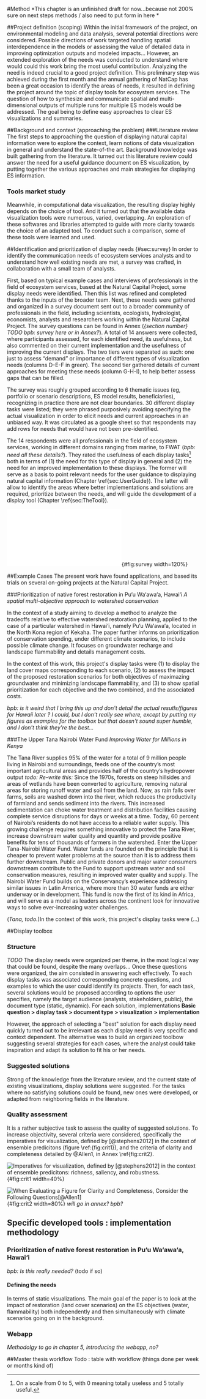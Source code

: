 #Method
*This chapter is an unfinished draft for now...because not 200% sure on next steps methods / also need to put form in here *
##Project definition (scoping)
Within the initial framework of the project, on environmental modeling and data analysis, several potential directions were considered. Possible directions of work targeted handling spatial interdependence in the models or assessing the value of detailed data in improving optimization outputs and modeled impacts... However, an extended exploration of the needs was conducted to understand where would could this work bring the most useful contribution. Analyzing the need is indeed crucial to a good project definition. This preliminary step was achieved during the first month and the annual gathering of NatCap has been a great occasion to identify the areas of needs, it resulted in defining the project around the topic of display tools for ecosystem services. The question of how to synthesize and communicate spatial and multi-dimensional outputs of multiple runs for multiple ES models would be addressed. The goal being to define easy approaches to clear ES visualizations and summaries.
##Background and context (approaching the problem)
###Literature review
The first steps to approaching the question of displaying natural capital information were to explore the context, learn notions of data visualization in general and understand the state-of-the art. Background knowledge was built gathering from the literature. It turned out this literature review could answer the need for a useful guidance document on ES visualization, by putting together the various approaches and main strategies for displaying ES information. 

### Tools market study
Meanwhile, in computational data visualization, the resulting display highly depends on the choice of tool. And it turned out that the available data visualization tools were numerous, varied, overlapping. An exploration of these softwares and libraries attempted to guide with more clarity towards the choice of an adapted tool. To conduct such a comparison, some of these tools were learned and used.

##Identification and prioritization of display needs {#sec:survey}
In order to identify the communication needs of ecosystem services analysts and to understand how well existing needs are met, a survey was crafted, in collaboration with a small team of analysts.

First, based on typical example cases and interviews of professionals in the field of ecosystem services, based at the Natural Capital Project, some display needs were identified. Then this list was refined and completed thanks to the inputs of the broader team. Next, these needs were gathered and organized in a survey document sent out to a broader community of professionals in the field, including scientists, ecologists, hydrologist, economists, analysts and researchers working within the Natural Capital Project. The survey questions can be found in Annex (*{section number} TODO bpb: survey here or in Annex?*). A total of 14 answers were collected, where participants assessed, for each identified need, its usefulness, but also commented on their current implementation and the usefulness of improving the current displays. The two tiers were separated as such: one just to assess “demand” or importance of different types of visualization needs (columns D-E-F in green). The second tier gathered details of current approaches for meeting these needs (column G-H-I), to help better assess gaps that can be filled.

The survey was roughly grouped according to 6 thematic issues (eg, portfolio or scenario descriptions, ES model results, beneficiaries), recognizing in practice there are not clear boundaries. 30 different display tasks were listed; they were phrased purposively avoiding specifying the actual visualization in order to elicit needs and current approaches in an unbiased way. It was circulated as a google sheet so that respondents may add rows  for needs that would have not been pre-identified.

The 14 respondents were all professionals in the field of ecosystem services, working in different domains ranging from marine, to FWAT (*bpb: need all these details?*). They rated the usefulness of each display tasks[^335back] both in terms of (1) the need for this type of display in general and (2) the need for an improved implementation to these displays. The former will serve as a basis to point relevant needs for the user guidance to displaying natural capital information (Chapter \ref{sec:UserGuide}). The latter will allow to identify the areas where better implementations and solutions are required, prioritize between the needs, and will guide the development of a display tool (Chapter \ref{sec:TheTool}). 

[^335back]: On a scale from 0 to 5, with 0 meaning totally useless and 5 totally useful. 
[^66809back]: link to the survey !!

![Gathering NatCappers' visualizations needs and tools survey sample empty page -- *Survey here or in Annex ?*](../images/survey.pdf){#fig:survey width=120%}

##Example Cases
The present work have found applications, and based its trials on several on-going projects at the Natural Capital Project. 

###Prioritization of native forest restoration in Pu‘u Wa‘awa‘a, Hawai‘i
*A spatial multi-objective approach to watershed conservation*

In the context of a study aiming to develop a method to analyze the tradeoffs relative to effective watershed restoration planning, applied to the case of a particular watershed in Hawai‘i, namely Pu‘u Wa‘awa‘a, located in the North Kona region of Kekaha. The paper further informs on prioritization of conservation spending, under different climate scenarios, to include possible climate change. It focuses on groundwater recharge and landscape flammability and details management costs. 
 
In the context of this work, this project's display tasks were (1) to display the land cover maps corresponding to each scenario, (2) to assess the impact of the proposed restoration scenarios for both objectives of maximazing groundwater and minimizing landscape flammability, and (3) to show spatial prioritization for each objective and the two combined, and the associated costs. 

*bpb: is it weird that I bring this up and don't detail the actual resutls/figures for Hawaii later ? I could, but I don't really see where, except by putting my figures as examples for the toolbox but that doesn't sound super humble, and I don't think they're the best...*

###The Upper Tana Nairobi Water Fund*Improving Water for Millions in Kenya*The Tana River supplies 95% of the water for a total of 9 million people living in Nairobi and surroundings, feeds one of the country’s most important agricultural areas and provides half of the country’s hydropower output
*todo: Re-write this:* Since the 1970s, forests on steep hillsides and areas of wetlands have been converted to agriculture, removing natural areas for storing runoff water and soil from the land. Now, as rain falls over farms, soils are washed down into the river, which reduces the productivity of farmland and sends sediment into the rivers. This increased sedimentation can choke water treatment and distribution facilities causing complete service disruptions for days or weeks at a time. Today, 60 percent of Nairobi’s residents do not have access to a reliable water supply.This growing challenge requires something innovative to protect the Tana River, increase downstream water quality and quantity and provide positive benefits for tens of thousands of farmers in the watershed. Enter the Upper Tana-Nairobi Water Fund. Water funds are founded on the principle that it is cheaper to prevent water problems at the source than it is to address them further downstream. Public and private donors and major water consumers downstream contribute to the Fund to support upstream water and soil conservation measures, resulting in improved water quality and supply.The Nairobi Water Fund builds on the Conservancy’s experience addressing similar issues in Latin America, where more than 30 water funds are either underway or in development. This fund is now the first of its kind in Africa, and will serve as a model as leaders across the continent look for innovative ways to solve ever-increasing water challenges.

(*Tana, todo.*)In the context of this work, this project's display tasks were (...) 
##Display toolbox
### Structure
*TODO*
The display needs were organized per theme, in the most logical way that could be found, despite the many overlaps...
Once these questions were organized, the aim consisted in answering each effectively.
To each display tasks was associated  corresponding concrete questions, and examples to which the user could identify its projects. Then, for each task, several solutions would be proposed according to options the user specifies, namely the target audience (analysts, stakeholders, public), the document type (static, dynamic). For each solution, implementations
**Basic question > display task > document type > visualization > implementation**However, the approach of selecting a "best" solution for each display need quickly turned out to be irrelevant as each display need is very specific and context dependent. The alternative was to build an organized toolbow suggesting several strategies for each cases, where the analyst could take inspiration and adapt its solution to fit his or her needs. 
### Suggested solutions
Strong of the knowledge from the literature review, and the current state of existing visualizations, display solutions were suggested. For the tasks where no satisfying solutions could be found, new ones were developed, or adapted from neighboring fields in the literature. 

### Quality assessment
It is a rather subjective task to assess the quality of suggested solutions. To increase objectivity, several criteria were considered, specifically the imperatives for visualization, defined by [@stephens2012] in the context of ensemble predicitons (figure \ref:{fig:crit1}), and the criteria of clarity and completeness detailed by @Allen1, in Annex \ref{fig:crit2}.

![Imperatives for visualization, defined by [@stephens2012] in the context of ensemble predicitons:  richness, saliency, and robustness.](../images/criterias.png){#fig:crit1 width=40%}

![When Evaluating a Figure for Clarity and Completeness, Consider the Following Questions[@Allen1]](../images/assess_table.png){#fig:crit2 width=80%} *will go in annex? bpb?*


## Specific developed tools : implementation methodology 
### Prioritization of native forest restoration in Pu‘u Wa‘awa‘a, Hawai‘i
*bpb: Is this really needed?* (todo if so)
#### Defining the needs
In terms of static visualizations. The main goal of the paper  is to look at the impact of restoration (land cover scenarios) on the ES objectives (water, flammability) both independently and then simultaneously with climate scenarios going on in the background.
### Webapp
*Methodolgy to go in chapter 5, introducing the webapp, no?*

##Master thesis workflow 
Todo : table with workflow (things done per week or months kind of)